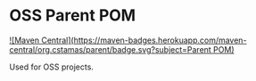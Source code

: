 # OSS Parent POM

[![Maven Central](https://maven-badges.herokuapp.com/maven-central/org.cstamas/parent/badge.svg?subject=Parent POM)](https://maven-badges.herokuapp.com/maven-central/org.cstamas/parent) 

Used for OSS projects.

